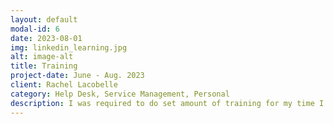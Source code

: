 ```yaml
---
layout: default
modal-id: 6
date: 2023-08-01
img: linkedin_learning.jpg
alt: image-alt
title: Training
project-date: June - Aug. 2023
client: Rachel Lacobelle
category: Help Desk, Service Management, Personal
description: I was required to do set amount of training for my time I spent here this summer. <p>&nbsp;</p> <p>This required training included training on </p> <ul> <li> ITIL </li> <li> ServiceNow </li> <li> Support Desk How To </li> <li> Yale Help Desk Training </li> </ul> <p>&nbsp;</p> <p> In my free time, I also tried to do training on my own through LinkedIn Learn. </p>
---
```

